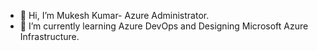 - 👋 Hi, I’m Mukesh Kumar- Azure Administrator. 
- 🌱 I’m currently learning  Azure DevOps and Designing Microsoft Azure Infrastructure.

<!---
m34kumar/m34kumar is a ✨ special ✨ repository because its `README.md` (this file) appears on your GitHub profile.
You can click the Preview link to take a look at your changes.
--->
